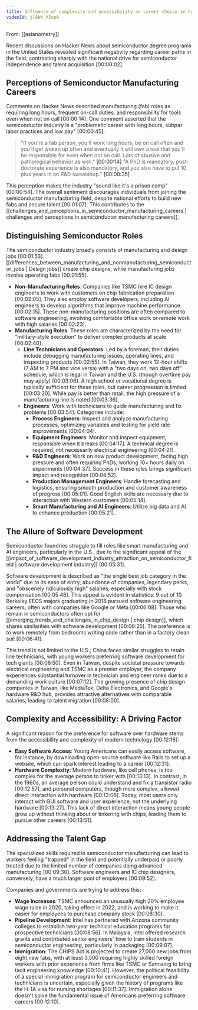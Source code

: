 ```yaml
---
title: Influence of complexity and accessibility on career choice in hardware versus software
videoId: jlAWx_X5opA
---
```


From: [[asianometry]] <br/> 

Recent discussions on Hacker News about semiconductor degree programs in the United States revealed significant negativity regarding career paths in the field, contrasting sharply with the national drive for semiconductor independence and talent acquisition <a class="yt-timestamp" data-t="00:00:02">[00:00:02]</a>.

## Perceptions of Semiconductor Manufacturing Careers

Comments on Hacker News described manufacturing (fab) roles as requiring long hours, frequent on-call duties, and responsibility for tools even when not on call <a class="yt-timestamp" data-t="00:00:14">[00:00:14]</a>. One comment asserted that the semiconductor industry is a "problematic career with long hours, subpar labor practices and low pay" <a class="yt-timestamp" data-t="00:00:45">[00:00:45]</a>.

> "If you're a fab person, you'll work long hours, be on call often and you'll get woken up often and eventually it will own a tool that you'll be responsible for even when not on call. Lots of abusive and pathological behavior as well." <a class="yt-timestamp" data-t="00:00:14">[00:00:14]</a>
> "A PhD is mandatory, post-doctorate experience is also mandatory, and you also have to put 10 plus years in an R&D sweatshop." <a class="yt-timestamp" data-t="00:00:35">[00:00:35]</a>

This perception makes the industry "sound like it's a prison camp" <a class="yt-timestamp" data-t="00:00:54">[00:00:54]</a>. The overall sentiment discourages individuals from joining the semiconductor manufacturing field, despite national efforts to build new fabs and secure talent <a class="yt-timestamp" data-t="00:01:07">[00:01:07]</a>. This contributes to the [[challenges_and_perceptions_in_semiconductor_manufacturing_careers | challenges and perceptions in semiconductor manufacturing careers]].

## Distinguishing Semiconductor Roles

The semiconductor industry broadly consists of manufacturing and design jobs <a class="yt-timestamp" data-t="00:01:53">[00:01:53]</a>. [[differences_between_manufacturing_and_nonmanufacturing_semiconductor_jobs | Design jobs]] create chip designs, while manufacturing jobs involve operating fabs <a class="yt-timestamp" data-t="00:01:55">[00:01:55]</a>.

*   **Non-Manufacturing Roles**: Companies like TSMC hire IC design engineers to work with customers on chip fabrication preparation <a class="yt-timestamp" data-t="00:02:05">[00:02:05]</a>. They also employ software developers, including AI engineers to develop algorithms that improve machine performance <a class="yt-timestamp" data-t="00:02:15">[00:02:15]</a>. These non-manufacturing positions are often compared to software engineering, involving comfortable office work or remote work with high salaries <a class="yt-timestamp" data-t="00:02:23">[00:02:23]</a>.
*   **Manufacturing Roles**: These roles are characterized by the need for "military-style execution" to deliver complex products at scale <a class="yt-timestamp" data-t="00:02:40">[00:02:40]</a>.
    *   **Line Technicians and Operators**: Led by a foreman, their duties include debugging manufacturing issues, operating lines, and inspecting products <a class="yt-timestamp" data-t="00:02:55">[00:02:55]</a>. In Taiwan, they work 12-hour shifts (7 AM to 7 PM and vice versa) with a "two days on, two days off" schedule, which is legal in Taiwan and the U.S. (though overtime pay may apply) <a class="yt-timestamp" data-t="00:03:06">[00:03:06]</a>. A high school or vocational degree is typically sufficient for these roles, but career progression is limited <a class="yt-timestamp" data-t="00:03:20">[00:03:20]</a>. While pay is better than retail, the high pressure of a manufacturing line is noted <a class="yt-timestamp" data-t="00:03:36">[00:03:36]</a>.
    *   **Engineers**: Work with technicians to guide manufacturing and fix problems <a class="yt-timestamp" data-t="00:03:54">[00:03:54]</a>. Categories include:
        *   **Process Engineers**: Inspect and analyze manufacturing processes, optimizing variables and testing for yield rate improvements <a class="yt-timestamp" data-t="00:04:04">[00:04:04]</a>.
        *   **Equipment Engineers**: Monitor and inspect equipment, responsible when it breaks <a class="yt-timestamp" data-t="00:04:17">[00:04:17]</a>. A technical degree is required, not necessarily electrical engineering <a class="yt-timestamp" data-t="00:04:21">[00:04:21]</a>.
        *   **R&D Engineers**: Work on new product development, facing high pressure and often requiring PhDs, working 10+ hours daily on experiments <a class="yt-timestamp" data-t="00:04:37">[00:04:37]</a>. Success in these roles brings significant impact and recognition <a class="yt-timestamp" data-t="00:04:52">[00:04:52]</a>.
        *   **Production Management Engineers**: Handle forecasting and logistics, ensuring smooth production and customer awareness of progress <a class="yt-timestamp" data-t="00:05:01">[00:05:01]</a>. Good English skills are necessary due to interaction with Western customers <a class="yt-timestamp" data-t="00:05:14">[00:05:14]</a>.
        *   **Smart Manufacturing and AI Engineers**: Utilize big data and AI to enhance production <a class="yt-timestamp" data-t="00:05:21">[00:05:21]</a>.

## The Allure of Software Development

Semiconductor foundries struggle to fill roles like smart manufacturing and AI engineers, particularly in the U.S., due to the significant appeal of the [[impact_of_software_development_industry_attraction_on_semiconductor_field | software development industry]] <a class="yt-timestamp" data-t="00:05:31">[00:05:31]</a>.

Software development is described as "the single best job category in the world" due to its ease of entry, abundance of companies, legendary perks, and "obscenely ridiculously high" salaries, especially with stock compensation <a class="yt-timestamp" data-t="00:05:48">[00:05:48]</a>. This appeal is evident in statistics: 9 out of 10 Berkeley EECS majors graduating in 2018 pursued software engineering careers, often with companies like Google or Meta <a class="yt-timestamp" data-t="00:06:08">[00:06:08]</a>. Those who remain in semiconductors often opt for [[emerging_trends_and_challenges_in_chip_design | chip design]], which shares similarities with software development <a class="yt-timestamp" data-t="00:06:25">[00:06:25]</a>. The preference is to work remotely from bedrooms writing code rather than in a factory clean suit <a class="yt-timestamp" data-t="00:06:41">[00:06:41]</a>.

This trend is not limited to the U.S.; China faces similar struggles to retain line technicians, with young workers preferring software development for tech giants <a class="yt-timestamp" data-t="00:06:50">[00:06:50]</a>. Even in Taiwan, despite societal pressure towards electrical engineering and TSMC as a premier employer, the company experiences substantial turnover in technician and engineer ranks due to a demanding work culture <a class="yt-timestamp" data-t="00:07:12">[00:07:12]</a>. The growing presence of chip design companies in Taiwan, like MediaTek, Delta Electronics, and Google's hardware R&D hub, provides attractive alternatives with comparable salaries, leading to talent migration <a class="yt-timestamp" data-t="00:08:00">[00:08:00]</a>.

## Complexity and Accessibility: A Driving Factor

A significant reason for the preference for software over hardware stems from the accessibility and complexity of modern technology <a class="yt-timestamp" data-t="00:12:18">[00:12:18]</a>:
*   **Easy Software Access**: Young Americans can easily access software, for instance, by downloading open-source software like Rails to set up a website, which can spark interest leading to a career <a class="yt-timestamp" data-t="00:12:31">[00:12:31]</a>.
*   **Hardware Complexity**: Modern hardware, like cell phones, is too complex for the average person to tinker with <a class="yt-timestamp" data-t="00:13:13">[00:13:13]</a>. In contrast, in the 1960s, an average person could understand and fix a transistor radio <a class="yt-timestamp" data-t="00:12:57">[00:12:57]</a>, and personal computers, though more complex, allowed direct interaction with hardware <a class="yt-timestamp" data-t="00:13:06">[00:13:06]</a>. Today, most users only interact with GUI software and user experience, not the underlying hardware <a class="yt-timestamp" data-t="00:13:27">[00:13:27]</a>. This lack of direct interaction means young people grow up without thinking about or tinkering with chips, leading them to pursue other careers <a class="yt-timestamp" data-t="00:13:51">[00:13:51]</a>.

## Addressing the Talent Gap

The specialized skills required in semiconductor manufacturing can lead to workers feeling "trapped" in the field and potentially underpaid or poorly treated due to the limited number of companies doing advanced manufacturing <a class="yt-timestamp" data-t="00:09:30">[00:09:30]</a>. Software engineers and IC chip designers, conversely, have a much larger pool of employers <a class="yt-timestamp" data-t="00:09:52">[00:09:52]</a>.

Companies and governments are trying to address this:
*   **Wage Increases**: TSMC announced an unusually high 20% employee wage raise in 2020, taking effect in 2022, and is working to make it easier for employees to purchase company stock <a class="yt-timestamp" data-t="00:08:30">[00:08:30]</a>.
*   **Pipeline Development**: Intel has partnered with Arizona community colleges to establish two-year technical education programs for prospective technicians <a class="yt-timestamp" data-t="00:08:56">[00:08:56]</a>. In Malaysia, Intel offered research grants and contributed senior engineers' time to train students in semiconductor engineering, particularly in packaging <a class="yt-timestamp" data-t="00:09:07">[00:09:07]</a>.
*   **Immigration**: The CHIPS Act is projected to create 27,000 new jobs from eight new fabs, with at least 3,500 requiring highly skilled foreign workers with prior experience from firms like TSMC or Samsung to bring tacit engineering knowledge <a class="yt-timestamp" data-t="00:10:41">[00:10:41]</a>. However, the political feasibility of a special immigration program for semiconductor engineers and technicians is uncertain, especially given the history of programs like the H-1A visa for nursing shortages <a class="yt-timestamp" data-t="00:11:37">[00:11:37]</a>. Immigration alone doesn't solve the fundamental issue of Americans preferring software careers <a class="yt-timestamp" data-t="00:12:10">[00:12:10]</a>.